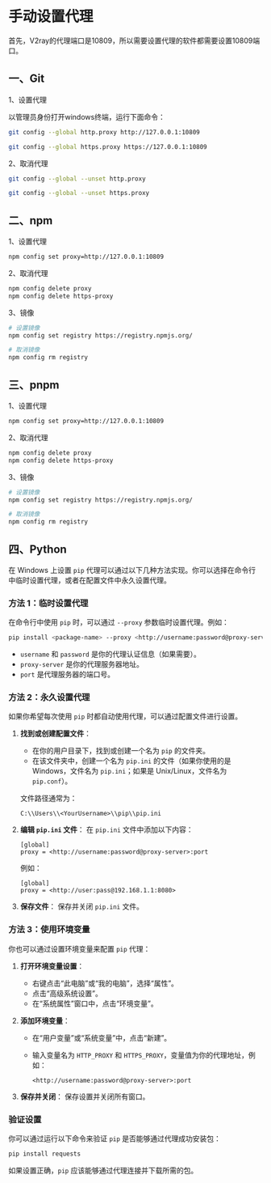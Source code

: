 # 手动设置代理
首先，V2ray的代理端口是10809，所以需要设置代理的软件都需要设置10809端口。
## 一、Git
1、设置代理

以管理员身份打开windows终端，运行下面命令：
```bash
git config --global http.proxy http://127.0.0.1:10809

git config --global https.proxy https://127.0.0.1:10809
```

2、取消代理
```bash
git config --global --unset http.proxy

git config --global --unset https.proxy
```

## 二、npm
1、设置代理
```bash
npm config set proxy=http://127.0.0.1:10809
```
2、取消代理
```bash
npm config delete proxy
npm config delete https-proxy
```
3、镜像
```bash
# 设置镜像
npm config set registry https://registry.npmjs.org/

# 取消镜像
npm config rm registry
```

## 三、pnpm
1、设置代理
```bash
npm config set proxy=http://127.0.0.1:10809
```
2、取消代理
```bash
npm config delete proxy
npm config delete https-proxy
```

3、镜像
```bash
# 设置镜像
npm config set registry https://registry.npmjs.org/

# 取消镜像
npm config rm registry
```

## 四、Python
在 Windows 上设置 `pip` 代理可以通过以下几种方法实现。你可以选择在命令行中临时设置代理，或者在配置文件中永久设置代理。

### 方法 1：临时设置代理

在命令行中使用 `pip` 时，可以通过 `--proxy` 参数临时设置代理。例如：

```bash
pip install <package-name> --proxy <http://username:password@proxy-server>:port

```

- `username` 和 `password` 是你的代理认证信息（如果需要）。
- `proxy-server` 是你的代理服务器地址。
- `port` 是代理服务器的端口号。

### 方法 2：永久设置代理

如果你希望每次使用 `pip` 时都自动使用代理，可以通过配置文件进行设置。

1. **找到或创建配置文件**：
    - 在你的用户目录下，找到或创建一个名为 `pip` 的文件夹。
    - 在该文件夹中，创建一个名为 `pip.ini` 的文件（如果你使用的是 Windows，文件名为 `pip.ini`；如果是 Unix/Linux，文件名为 `pip.conf`）。
    
    文件路径通常为：
    
    ```
    C:\\Users\\<YourUsername>\\pip\\pip.ini
    ```
    
2. **编辑 `pip.ini` 文件**：
在 `pip.ini` 文件中添加以下内容：
    
    ```
    [global]
    proxy = <http://username:password@proxy-server>:port
    ```
    
    例如：
    
    ```
    [global]
    proxy = <http://user:pass@192.168.1.1:8080>
    ```
    
3. **保存文件**：
保存并关闭 `pip.ini` 文件。

### 方法 3：使用环境变量

你也可以通过设置环境变量来配置 `pip` 代理：

1. **打开环境变量设置**：
    - 右键点击“此电脑”或“我的电脑”，选择“属性”。
    - 点击“高级系统设置”。
    - 在“系统属性”窗口中，点击“环境变量”。
2. **添加环境变量**：
    - 在“用户变量”或“系统变量”中，点击“新建”。
    - 输入变量名为 `HTTP_PROXY` 和 `HTTPS_PROXY`，变量值为你的代理地址，例如：
        
        ```
        <http://username:password@proxy-server>:port
        ```
        
3. **保存并关闭**：
保存设置并关闭所有窗口。

### 验证设置

你可以通过运行以下命令来验证 `pip` 是否能够通过代理成功安装包：

```bash
pip install requests

```

如果设置正确，`pip` 应该能够通过代理连接并下载所需的包。
